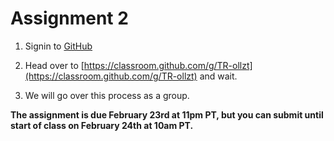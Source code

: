 # Assignment 2

1. Signin to [GitHub](https://github.com/login)

2. Head over to [https://classroom.github.com/g/TR-ollzt](https://classroom.github.com/g/TR-ollzt) and wait.

3. We will go over this process as a group.

**The assignment is due February 23rd at 11pm PT, but you can submit until start of class on February 24th at 10am PT.**
